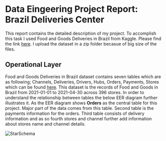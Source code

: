 
# Data Eingeering Project Report: Brazil Deliveries Center #

This report contains the detailed description of my project. To accomplish this task I used Food and Goods Deliveries in Brazil from Kaggle. Please find the link [here](https://www.kaggle.com/nosbielcs/brazilian-delivery-center). I upload the dataset in a zip folder becasue of big size of the files.

## Operational Layer

Food and Goods Deliveries in Brazil dataset contains seven tables which are as following; Channels, Deliveries, Drivers, Hubs, Orders, Payments, Stores which can be found [here](https://github.com/ghazalayobi/de1/blob/main/Project/brazil_deliveries.zip). 
This dataset is the records of Food and Goods in Brazil from 2021-01-01 to 2021-04-30 across 396 stores. In order to understand the relationship between tables the below EER diagram further illustrates it. 
As the EER diagram shows **Orders** as the central table for this project. Major part of the data comes from this table. 
Second table is the payments information for the orders. Third table consists of delivery information and as so fourth stores and channel further add information about stores name and channel details. 

![StarSchema](https://github.com/ghazalayobi/de1/blob/main/Project/StarSchema.png)

